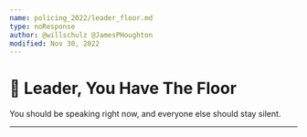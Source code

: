 ```yaml
---
name: policing_2022/leader_floor.md
type: noResponse
author: @willschulz @JamesPHoughton
modified: Nov 30, 2022
---
```


# 📣 Leader, You Have The Floor

You should be speaking right now, and everyone else should stay silent.

---
